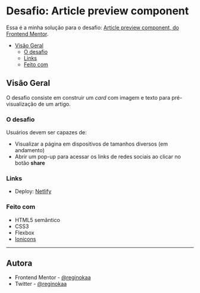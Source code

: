 # Desafio: Article preview component

Essa é a minha solução para o desafio: [Article preview component, do Frontend Mentor](https://www.frontendmentor.io/challenges/article-preview-component-dYBN_pYFT).

- [Visão Geral](#visão-geral)
  - [O desafio](#o-desafio)
  - [Links](#links)
  - [Feito com](#feito-com)


## Visão Geral
O desafio consiste em construir um *card* com imagem e texto para pré-visualização de um artigo.

### O desafio

Usuários devem ser capazes de:

- Visualizar a página em dispositivos de tamanhos diversos	 (em andamento)
- Abrir um pop-up para acessar os links de redes sociais ao clicar no botão **share**

### Links

<!-- > [ em desenvolvimento ] -->

<!-- - Solução: [Frontend Mentor](https://www.frontendmentor.io/solutions/3-column-preview-card-component-with-html-and-css-2XfibBG2f) -->
- Deploy: [Netlify](https://frontend-mentor-articlepreview-challenge-reginokaa.netlify.app/)

### Feito com

- HTML5 semântico
- CSS3
- Flexbox
- [Ionicons](https://ionicons.com)

-----

## Autora

- Frontend Mentor - [@reginokaa](https://www.frontendmentor.io/profile/reginokaa)
- Twitter - [@reginokaa](https://www.twitter.com/reginokaa)

